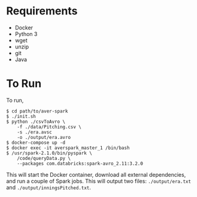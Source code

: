 Requirements
============

  - Docker
  - Python 3
  - wget
  - unzip
  - git
  - Java

To Run
=====

To run,
```
$ cd path/to/aver-spark
$ ./init.sh
$ python ./csvToAvro \
    -f ./data/Pitching.csv \
    -s ./era.avsc
    -o ./output/era.avro
$ docker-compose up -d
$ docker exec -it averspark_master_1 /bin/bash
$ /usr/spark-2.1.0/bin/pyspark \
    /code/queryData.py \
    --packages com.databricks:spark-avro_2.11:3.2.0
```

This will start the Docker container, download all external dependencies, and run a couple of Spark jobs. This will output two files: `./output/era.txt` and `./output/inningsPitched.txt`.
